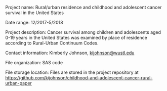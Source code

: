 Project name: Rural/urban residence and childhood and adolescent cancer survival in the United States

Date range: 12/2017-5/2018

Project description: Cancer survival among children and adolescents aged 0-19 years in the United States was examined by place of residence according to Rural-Urban Continuum Codes.

Contact information: Kimberly Johnson, kijohnson@wustl.edu

File organization: SAS code

File storage location: Files are stored in the project repository at https://github.com/kijohnson/childhood-and-adolescent-cancer-rural-urban-paper
